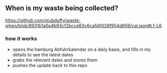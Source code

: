 ## When is my waste being collected?
  https://github.com/stubduffy/waste-when/blob/8931b1a0a4b93cf2bcce83c6cafd0026f954d859/cal.json#L1-L6
  
  ### how it works
  - opens the hamburg Abfuhrkalendar on a daily basis, and fills in my details to see the latest dates
  - grabs the relevant dates and stores them
  - pushes the update back to this repo
  
